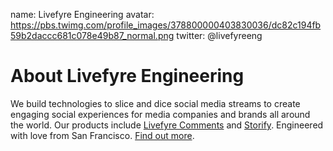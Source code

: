 name: Livefyre Engineering
avatar: https://pbs.twimg.com/profile_images/378800000403830036/dc82c194fb59b2daccc681c078e49b87_normal.png
twitter: @livefyreeng

# About Livefyre Engineering

We build technologies to slice and dice social media streams to create engaging social experiences for media companies and brands all around the world. Our products include [Livefyre Comments](http://livefyre.com/comments) and [Storify](http://storify.com). Engineered with love from San Francisco. [Find out more](http://livefyre.com).

